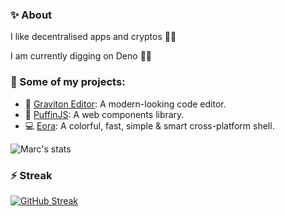 ### ✨ About

I like decentralised apps and cryptos 🙆‍♂️

I am currently digging on Deno 🦕😄

### 💼 Some of my projects:

* 🚀 [Graviton Editor](https://github.com/Graviton-Code-Editor/Graviton-App): A modern-looking code editor.
* 🐧 [PuffinJS](https://github.com/PuffinJS/puffin): A web components library.
* 💻 [Eora](https://github.com/marc2332/eora): A colorful, fast, simple & smart cross-platform shell.

![Marc's stats](https://github-readme-stats.vercel.app/api?username=marc2332&show_icons=true)

### ⚡ Streak 
[![GitHub Streak](https://github-readme-streak-stats.herokuapp.com/?user=marc2332&theme=dark)](https://github.com/marc2332/github-readme-streak-stats)

